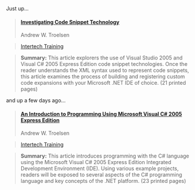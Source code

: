 Just up...

> #### [Investigating Code Snippet Technology](http://msdn.microsoft.com/vcsharp/default.aspx?pull=/library/en-us/dnvs05/html/codesnippets.asp)
>
> Andrew W. Troelsen

> [Intertech Training](http://www.intertechtraining.com/)

> **Summary:** This article explorers the use of Visual Studio 2005 and Visual C# 2005 Express Edition code snippet technologies. Once the reader understands the XML syntax used to represent code snippets, this article examines the process of building and registering custom code expansions with your Microsoft .NET IDE of choice. (21 printed pages)

and up a few days ago...

> #### [An Introduction to Programming Using Microsoft Visual C# 2005 Express Edition](http://msdn.microsoft.com/vcsharp/default.aspx?pull=/library/en-us/dnvs05/html/usingcsharpexpress.asp)
>
> Andrew W. Troelsen

> [Intertech Training](http://www.intertechtraining.com/)

> **Summary:** This article introduces programming with the C# language using the Microsoft Visual C# 2005 Express Edition Integrated Development Environment (IDE). Using various example projects, readers will be exposed to several aspects of the C# programming language and key concepts of the .NET platform. (23 printed pages)